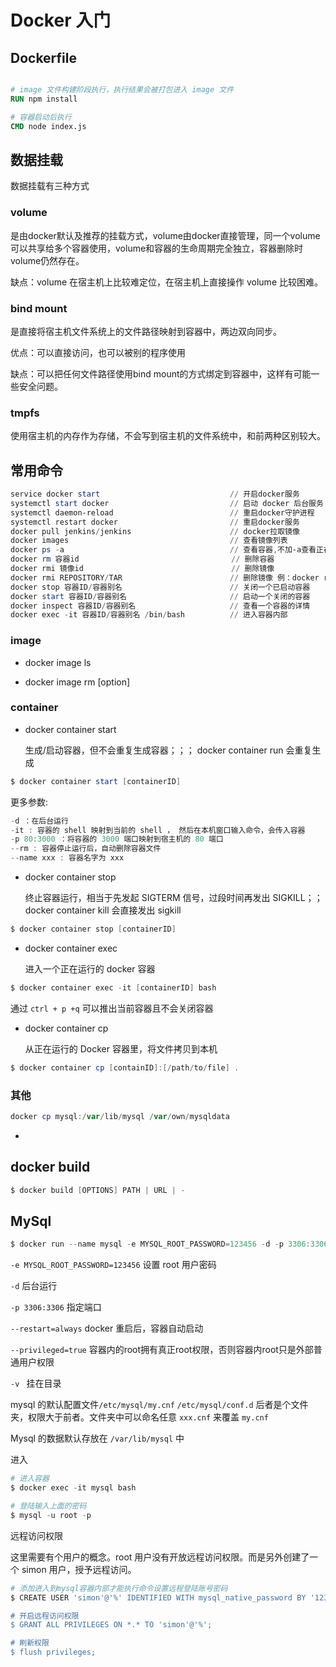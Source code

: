 # Docker 入门



## Dockerfile

```dockerfile

# image 文件构建阶段执行，执行结果会被打包进入 image 文件
RUN npm install

# 容器启动后执行
CMD node index.js
```



## 数据挂载

数据挂载有三种方式

### volume

是由docker默认及推荐的挂载方式，volume由docker直接管理，同一个volume可以共享给多个容器使用，volume和容器的生命周期完全独立，容器删除时volume仍然存在。

缺点：volume 在宿主机上比较难定位，在宿主机上直接操作 volume 比较困难。

### bind mount

是直接将宿主机文件系统上的文件路径映射到容器中，两边双向同步。

优点：可以直接访问，也可以被别的程序使用

缺点：可以把任何文件路径使用bind mount的方式绑定到容器中，这样有可能一些安全问题。

### tmpfs

使用宿主机的内存作为存储，不会写到宿主机的文件系统中，和前两种区别较大。





## 常用命令

```powershell
service docker start                             // 开启docker服务
systemctl start docker                           // 启动 docker 后台服务
systemctl daemon-reload                          // 重启docker守护进程
systemctl restart docker                         // 重启docker服务
docker pull jenkins/jenkins                      // docker拉取镜像
docker images                                    // 查看镜像列表
docker ps -a                                     // 查看容器,不加-a查看正在运行的，加上-a查看所有容器
docker rm 容器id                                  // 删除容器
docker rmi 镜像id                                 // 删除镜像
docker rmi REPOSITORY/TAR                        // 删除镜像 例：docker rmi button-api/v2                        
docker stop 容器ID/容器别名                        // 关闭一个已启动容器 
docker start 容器ID/容器别名                       // 启动一个关闭的容器 
docker inspect 容器ID/容器别名                     // 查看一个容器的详情 
docker exec -it 容器ID/容器别名 /bin/bash          // 进入容器内部
```



### image

- docker image ls

- docker image rm [option] <imageid>



### container

- docker container start 

    生成/启动容器，但不会重复生成容器；；； docker container run 会重复生成

```powershell
$ docker container start [containerID]
```

更多参数:

 ```powershell
-d ：在后台运行
-it : 容器的 shell 映射到当前的 shell ， 然后在本机窗口输入命令，会传入容器
-p 80:3000 ：将容器的 3000 端口映射到宿主机的 80 端口
--rm : 容器停止运行后，自动删除容器文件
--name xxx : 容器名字为 xxx
 ```



- docker container stop 

    终止容器运行，相当于先发起 SIGTERM 信号，过段时间再发出 SIGKILL；；docker container kill 会直接发出 sigkill

```powershell
$ docker container stop [containerID]
```



- docker container exec

    进入一个正在运行的 docker 容器

```powershell
$ docker container exec -it [containerID] bash
```

通过 `ctrl + p +q` 可以推出当前容器且不会关闭容器



- docker container cp

    从正在运行的 Docker 容器里，将文件拷贝到本机

```powershell
$ docker container cp [containID]:[/path/to/file] .
```



### 其他

```powershell
docker cp mysql:/var/lib/mysql /var/own/mysqldata
```

- 



## docker build

```powershell
$ docker build [OPTIONS] PATH | URL | -
```





## MySql

```powershell
$ docker run --name mysql -e MYSQL_ROOT_PASSWORD=123456 -d -p 3306:3306 -v /usr/local/mysql/conf:/etc/mysql/conf.d -v /usr/local/mysql/data:/var/lib/mysql --restart=always mysql
```

`-e MYSQL_ROOT_PASSWORD=123456` 设置 root 用户密码

`-d` 后台运行

`-p 3306:3306` 指定端口

`--restart=always` docker 重启后，容器自动启动

`--privileged=true` 容器内的root拥有真正root权限，否则容器内root只是外部普通用户权限

`-v ` 挂在目录



mysql 的默认配置文件`/etc/mysql/my.cnf`  `/etc/mysql/conf.d`  后者是个文件夹，权限大于前者。文件夹中可以命名任意 `xxx.cnf` 来覆盖 `my.cnf`

Mysql 的数据默认存放在 `/var/lib/mysql` 中



进入

```powershell
# 进入容器
$ docker exec -it mysql bash

# 登陆输入上面的密码
$ mysql -u root -p
```



远程访问权限

这里需要有个用户的概念。root 用户没有开放远程访问权限。而是另外创建了一个 simon 用户，授予远程访问。

```powershell
# 添加进入到mysql容器内部才能执行命令设置远程登陆账号密码
$ CREATE USER 'simon'@'%' IDENTIFIED WITH mysql_native_password BY '123456';

# 开启远程访问权限
$ GRANT ALL PRIVILEGES ON *.* TO 'simon'@'%';

# 刷新权限
$ flush privileges;    
```



